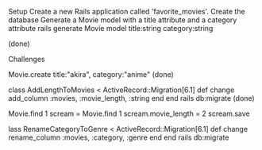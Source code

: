 Setup
Create a new Rails application called 'favorite_movies'.
Create the database
Generate a Movie model with a title attribute and a category attribute
rails generate Movie model title:string category:string 

(done)

Challenges
<!-- Add five entries to the database via the Rails console -->
Movie.create title:"akira", category:"anime"
(done)

<!-- Create a migration to add a new column to the database called movie_length -->
class AddLengthToMovies < ActiveRecord::Migration[6.1]
  def change
    add_column :movies, :movie_length, :string
  end
end
 rails db:migrate
 (done)

<!-- Update the values of the five existing attributes to include a  -->
Movie.find 1
scream = Movie.find 1
scream.movie_length = 2
scream.save

<!-- Generate a migration to rename the column 'category' to 'genre' -->
lass RenameCategoryToGenre < ActiveRecord::Migration[6.1]
  def change
    rename_column :movies, :category, :genre 
  end
end
rails db:migrate